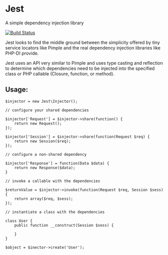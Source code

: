 # Jest

A simple dependency injection library

[![Build Status](https://travis-ci.org/jeffturcotte/jest.png)](https://travis-ci.org/jeffturcotte/jest)

Jest looks to find the middle ground between the simplicity offered by tiny
service locators like Pimple and the real dependency injection libraries like PHP-DI
provide.

Jest uses an API very similar to Pimple and uses type casting and reflection 
to determine which dependencies need to be injected into the specified class
or PHP callable (Closure, function, or method).

##  Usage:

```(php)
$injector = new Jest\Injector();

// configure your shared dependencies

$injector['Request'] = $injector->share(function() {
	return new Request();
});

$injector['Session'] = $injector->share(function(Request $req) {
	return new Session($req);
});

// configure a non-shared dependency

$injector['Response'] = function(Data $data) {
	return new Response($data);
}

// invoke a callable with the dependencies

$returnValue = $injector->invoke(function(Request $req, Session $sess) {
	return array($req, $sess);
});

// instantiate a class with the dependencies

class User {
	public function __construct(Session $sess) {
		
	}
}

$object = $inector->create('User');
```

